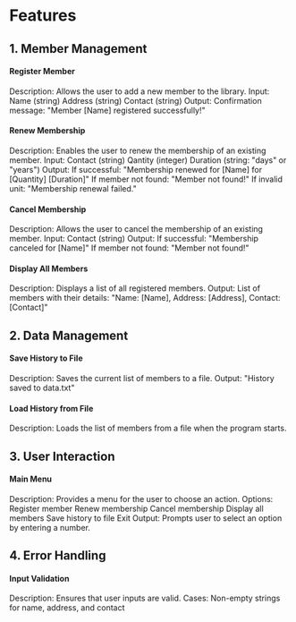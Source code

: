 # Features   
                                                                         

                                                                         
## 1. Member Management                                                                         

#### Register Member
Description: Allows the user to add a new member to the library.
Input:
Name (string)
Address (string)
Contact (string)
Output:
Confirmation message: "Member [Name] registered successfully!"

#### Renew Membership

Description: Enables the user to renew the membership of an existing member.
Input:
Contact (string)
Qantity (integer)
Duration (string: "days" or "years")
Output:
If successful: "Membership renewed for [Name] for [Quantity] [Duration]"
If member not found: "Member not found!"
If invalid unit: "Membership renewal failed."

#### Cancel Membership

Description: Allows the user to cancel the membership of an existing member.
Input:
Contact (string)
Output:
If successful: "Membership canceled for [Name]"
If member not found: "Member not found!"

#### Display All Members

Description: Displays a list of all registered members.
Output:
List of members with their details: "Name: [Name], Address: [Address], Contact: [Contact]"




## 2. Data Management
#### Save History to File

Description: Saves the current list of members to a file.
Output:
"History saved to data.txt"

#### Load History from File

Description: Loads the list of members from a file when the program starts.



## 3. User Interaction

#### Main Menu

Description: Provides a menu for the user to choose an action.
Options:
Register member
Renew membership
Cancel membership
Display all members
Save history to file
Exit
Output:
Prompts user to select an option by entering a number.



## 4. Error Handling
#### Input Validation

Description: Ensures that user inputs are valid.
Cases:
Non-empty strings for name, address, and contact








